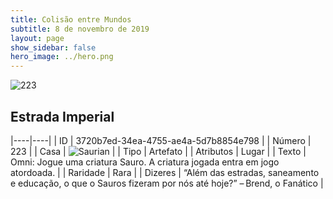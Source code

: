 ```yaml
---
title: Colisão entre Mundos
subtitle: 8 de novembro de 2019
layout: page
show_sidebar: false
hero_image: ../hero.png
---
```


![223](https://cdn.keyforgegame.com/media/card_front/pt/452_223_69W2QJ87J3QQ_pt.png)

## Estrada Imperial

|----|----|
| ID | 3720b7ed-34ea-4755-ae4a-5d7b8854e798 |
| Número | 223 |
| Casa | ![Saurian](https://archonarcana.com/images/thumb/9/9e/Saurian_P.png/22px-Saurian_P.png "Sauro") |
| Tipo | Artefato |
| Atributos | Lugar |
| Texto | Omni: Jogue uma criatura Sauro.  A criatura jogada entra em jogo  atordoada. |
| Raridade | Rara |
| Dizeres | “Além das estradas, saneamento e educação,  o que o Sauros fizeram por nós até hoje?”  – Brend, o Fanático |
